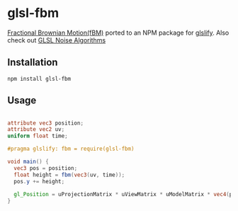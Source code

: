 # glsl-fbm
[Fractional Brownian Motion(fBM)](https://www.iquilezles.org/www/articles/fbm/fbm.htm) ported to an NPM package for [glslify](http://github.com/chrisdickinson/glslify). Also check out [GLSL Noise Algorithms](https://gist.github.com/patriciogonzalezvivo/670c22f3966e662d2f83)

## Installation
`npm install glsl-fbm`

## Usage ##
``` glsl

attribute vec3 position;
attribute vec2 uv;
uniform float time;

#pragma glslify: fbm = require(glsl-fbm)

void main() {
  vec3 pos = position;
  float height = fbm(vec3(uv, time));
  pos.y += height;
  
  gl_Position = uProjectionMatrix * uViewMatrix * uModelMatrix * vec4(pos, 1.0);
}
```